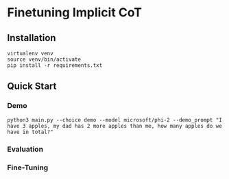 # Finetuning Implicit CoT

## Installation

```
virtualenv venv
source venv/bin/activate
pip install -r requirements.txt
```

## Quick Start

### Demo

```
python3 main.py --choice demo --model microsoft/phi-2 --demo_prompt "I have 3 apples, my dad has 2 more apples than me, how many apples do we have in total?"
```

### Evaluation


### Fine-Tuning
